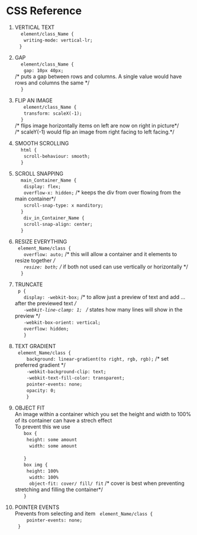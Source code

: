 # CSS Reference<br>
1. VERTICAL TEXT <br>
&nbsp; &nbsp; `element/class_Name { `<br>
&nbsp; &nbsp; &nbsp; `writing-mode: vertical-lr;`<br>
&nbsp; &nbsp;` } ` <br>

2. GAP <br>
&nbsp; &nbsp; `element/class_Name {` <br>
&nbsp; &nbsp; &nbsp; `gap: 10px 40px;` <br>
/* puts a gap between rows and columns. A single value would have rows and columns the same */ <br>
&nbsp; &nbsp; `}` <br>

3. FLIP AN IMAGE <br>
&nbsp; &nbsp; ` element/class_Name {` <br>
&nbsp; &nbsp; &nbsp; `transform: scaleX(-1);` <br>
&nbsp; &nbsp;   ` } ` <br>
     /* flips image horizontally items on left are now on right in picture*/ <br>
     /* scaleY(-1) would flip an image from right facing to left facing.*/ <br>
   
4. SMOOTH SCROLLING <br>
&nbsp; &nbsp; `html {` <br>
&nbsp; &nbsp; &nbsp; `scroll-behaviour: smooth;` <br>
&nbsp; &nbsp; `}` <br>

5. SCROLL SNAPPING<br>
&nbsp; &nbsp; `main_Container_Name {`<br>
&nbsp; &nbsp; &nbsp; `display: flex;`<br>
&nbsp; &nbsp; &nbsp; `overflow-x: hidden;` /* keeps the div from over flowing from the main container*/<br>
&nbsp; &nbsp; &nbsp;  `scroll-snap-type: x manditory;`<br>
&nbsp; &nbsp; `}` <br>
&nbsp; &nbsp; ` div_in_Container_Name {`<br>
&nbsp; &nbsp; &nbsp;  `scroll-snap-align: center;`<br>
&nbsp; &nbsp; `}`<br>

6. RESIZE EVERYTHING<br>
&nbsp; `element_Name/class {`<br>
&nbsp; &nbsp; &nbsp; `overflow: auto;`    /* this will allow a container and it elements to resize together */<br>
&nbsp; &nbsp; &nbsp; `resize: both;`      /* if both not used can use vertically or horizontally */<br>
&nbsp; &nbsp; `}`<br>

7. TRUNCATE<br>
&nbsp; `p { `<br>
&nbsp; &nbsp; &nbsp; `display: -webkit-box;` /* to allow just a preview of text and add ... after the previewed text */ <br>
&nbsp; &nbsp; &nbsp; `-webkit-line-clamp: 1; ` /* states how many lines will show in the preview */ <br>
&nbsp; &nbsp; &nbsp; `-webkit-box-orient: vertical;` <br>
&nbsp; &nbsp; &nbsp; `overflow: hidden;`<br>
&nbsp; &nbsp; &nbsp; `} `<br>

8. TEXT GRADIENT<br>
&nbsp; `element_Name/class {`<br>
&nbsp; &nbsp; &nbsp; &nbsp; `background: linear-gradient(to right, rgb, rgb);` /* set preferred gradient */<br>
&nbsp; &nbsp; &nbsp; &nbsp; `-webkit-background-clip: text;` <br>
&nbsp; &nbsp; &nbsp; &nbsp; `-webkit-text-fill-color: transparent;` <br>
&nbsp; &nbsp; &nbsp; &nbsp; `pointer-events: none;` <br>
&nbsp; &nbsp; &nbsp; &nbsp; `opacity: 0;` <br>
&nbsp; &nbsp; &nbsp;  ` }` <br>

9. OBJECT FIT <br>
An image within a container which you set the height and width to 100% of its container can have a strech effect<br>
To prevent this we use <br>
&nbsp; &nbsp; &nbsp; `box {` <br>
&nbsp; &nbsp; &nbsp; &nbsp; `height: some amount` <br>
&nbsp; &nbsp; &nbsp; &nbsp; ` width: some amount` <br>     
&nbsp; &nbsp; &nbsp; `}` <br>
&nbsp; &nbsp; &nbsp; `box img {` <br>
&nbsp; &nbsp; &nbsp; &nbsp; `height: 100%` <br>
&nbsp; &nbsp; &nbsp; &nbsp; ` width: 100%` <br>
&nbsp; &nbsp; &nbsp; &nbsp; ` object-fit: cover/ fill/ fit`   /* cover is best when preventing stretching and filling the container*/  
&nbsp; &nbsp; &nbsp; `}`<br>

10. POINTER EVENTS <br>
Prevents from selecting and item
&nbsp; `element_Name/class {`<br>
&nbsp; &nbsp; &nbsp; &nbsp; `pointer-events: none;` <br>
&nbsp; `} `<br>



